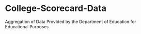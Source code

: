 # College-Scorecard-Data
Aggregation of Data Provided by the Department of Education for Educational Purposes.
